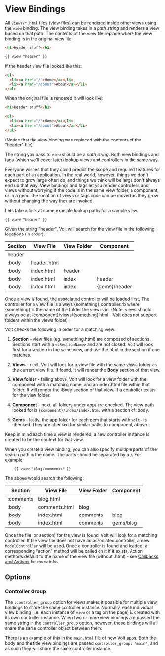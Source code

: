 # View Bindings

All ```views/*.html``` files (view files) can be rendered inside other views using the ```view``` binding.  The view binding takes in a *path string* and renders a view based on that path.  The contents of the view file replace where the view binding is in the original view file.


```html
<h1>Header stuff</h1>

{{ view "header" }}
```

If the header view file looked like this:

```html
<ul>
  <li><a href="/">Home</a></li>
  <li><a href="/about">About</a></li>
</ul>
```

When the original file is rendered it will look like:

```html
<h1>Header stuff</h1>

<ul>
  <li><a href="/">Home</a></li>
  <li><a href="/about">About</a></li>
</ul>
```
(Notice that the view binding was replaced with the contents of the "header" file)

The string you pass to ```view``` should be a *path string*.  Both view bindings and tags (which we'll cover later) lookup views and controllers in the same way.

Everyone wishes that they could predict the scope and required features for each part of an application. In the real world, however, things we don't expect to grow large often do, and things we think will be large don't always end up that way.  View bindings and tags let you render controllers and views without worrying if the code is in the same view folder, a component, or in a gem.  The location of views or tags code can be moved as they grow without changing the way they are invoked.

Lets take a look at some example lookup paths for a sample view.

```html
{{ view "header" }}
```

Given the string "header", Volt will search for the view file in the following locations (in order):

| Section   | View File    | View Folder    | Component   |
|-----------|--------------|----------------|-------------|
| header    |              |                |             |
| :body     | header.html  |                |             |
| :body     | index.html   | header         |             |
| :body     | index.html   | index          | header      |
| :body     | index.html   | index          | {gems}/header |

Once a view is found, the associated controller will be loaded first.  The controller for a view file is always {something}_controller.rb where {something} is the name of the folder the view is in.  (Note, views should always be at {component}/views/{something}.html - Volt does not support folders within the views folder)

Volt checks the following in order for a matching view:

1. **Section** - view files (eg. something.html) are composed of sections.  Sections start with a ```<:SectionName>``` and are not closed.  Volt will look first for a section in the same view, and use the html in the section if one matches.

2. **Views** - next, Volt will look for a view file with the same *views* folder as the current view file.  If found, it will render the **Body** section of that view.

3. **View folder** - failing above, Volt will look for a view folder with the component with a matching name, and an index.html file within that folder.  It will render the :Body section of that view.  If a controller exists for the view folder.

4. **Component** - next, all folders under app/ are checked.  The view path looked for is ```{component}/index/index.html``` with a section of :body.

5. **Gems** - lastly, the app folder for each gem that starts with ```volt-``` is checked.  They are checked for similar paths to component, above.

Keep in mind each time a view is rendered, a new controller instance is created to be the context for that view.

When you create a view binding, you can also specify multiple parts of the search path in the name.  The parts should be separated by a ```/```.  For example:

```html
    {{ view "blog/comments" }}
```

The above would search the following:

| Section   | View File    | View Folder    | Component   |
|-----------|--------------|----------------|-------------|
| :comments | blog.html    |                |             |
| :body     | comments.html| blog           |             |
| :body     | index.html   | comments       | blog        |
| :body     | index.html   | comments       | gems/blog   |

Once the file (or section) for the view is found, Volt will look for a matching controller.  If the view file does not have an associated controller, a new ```ModelController``` will be used.  Once a controller is found and loaded, a corresponding "action" method will be called on it if it exists.  Action methods default to the name of the view file (without .html) - see [Callbacks and Actions](callbacks_and_actions.md) for more info.

## Options

### Controller Group

The `:controller_group` option for views makes it possible for multiple view bindings to share the same controller instance. Normally, each individual view binding (i.e. each instance of `view` or a tag on the page) is created with its own controller instance. When two or more view bindings are passed the same string in the `controller_group` option, however, those bindings will all share the same controller object between them.

There is an example of this in the `main.html` file of new Volt apps. Both the body and the title view bindings are passed `controller_group: 'main'`, and as such they will share the same controller instance.
